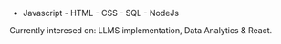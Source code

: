 

- Javascript - HTML - CSS - SQL - NodeJs

Currently interesed on: LLMS implementation, Data Analytics & React.
